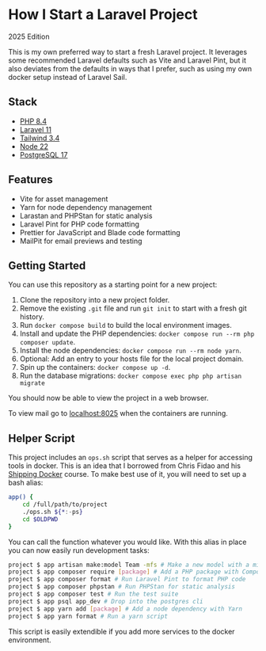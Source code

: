 # How I Start a Laravel Project

2025 Edition

This is my own preferred way to start a fresh Laravel project. It leverages some recommended Laravel defaults such as Vite and Laravel Pint, but it also deviates from the defaults in ways that I prefer, such as using my own docker setup instead of Laravel Sail.

## Stack

- [PHP 8.4](https://www.php.net/)
- [Laravel 11](https://laravel.com/)
- [Tailwind 3.4](https://tailwindcss.com/)
- [Node 22](https://nodejs.org/)
- [PostgreSQL 17](https://www.postgresql.org/)

## Features

- Vite for asset management
- Yarn for node dependency management
- Larastan and PHPStan for static analysis
- Laravel Pint for PHP code formatting
- Prettier for JavaScript and Blade code formatting
- MailPit for email previews and testing

## Getting Started

You can use this repository as a starting point for a new project:

1. Clone the repository into a new project folder.
2. Remove the existing `.git` file and run `git init` to start with a fresh git history.
3. Run `docker compose build` to build the local environment images.
4. Install and update the PHP dependencies: `docker compose run --rm php composer update`.
5. Install the node dependencies: `docker compose run --rm node yarn`.
6. Optional: Add an entry to your hosts file for the local project domain.
7. Spin up the containers: `docker compose up -d`.
8. Run the database migrations: `docker compose exec php php artisan migrate`

You should now be able to view the project in a web browser.

To view mail go to [localhost:8025](http://localhost:8025) when the containers are running.

## Helper Script

This project includes an `ops.sh` script that serves as a helper for accessing tools in docker. This is an idea that I borrowed from Chris Fidao and his [Shipping Docker](https://serversforhackers.com/shipping-docker) course. To make best use of it, you will need to set up a bash alias:

```sh
app() {
    cd /full/path/to/project
    ./ops.sh ${*:-ps}
    cd $OLDPWD
}
```

You can call the function whatever you would like. With this alias in place you can now easily run development tasks:

```sh
project $ app artisan make:model Team -mfs # Make a new model with a migration, factory and seeder
project $ app composer require [package] # Add a PHP package with Composer
project $ app composer format # Run Laravel Pint to format PHP code
project $ app composer phpstan # Run PHPStan for static analysis
project $ app composer test # Run the test suite
project $ app psql app_dev # Drop into the postgres cli
project $ app yarn add [package] # Add a node dependency with Yarn
project $ app yarn format # Run a yarn script
```

This script is easily extendible if you add more services to the docker environment.
